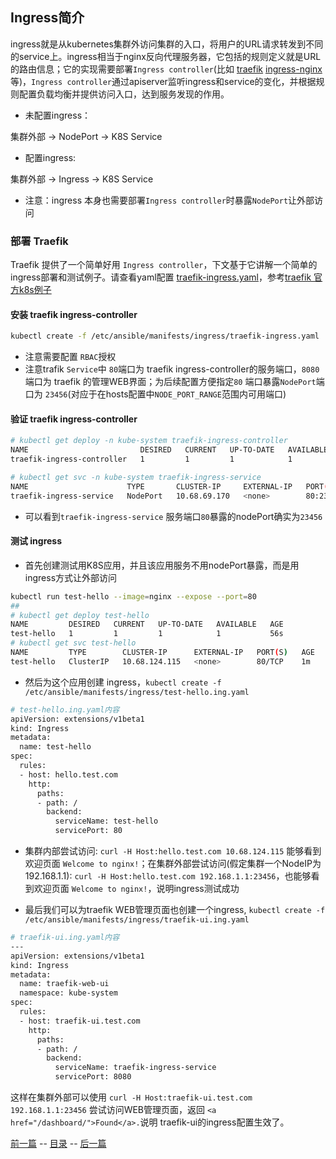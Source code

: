 ## Ingress简介

ingress就是从kubernetes集群外访问集群的入口，将用户的URL请求转发到不同的service上。ingress相当于nginx反向代理服务器，它包括的规则定义就是URL的路由信息；它的实现需要部署`Ingress controller`(比如 [traefik](https://github.com/containous/traefik) [ingress-nginx](https://github.com/kubernetes/ingress-nginx) 等)，`Ingress controller`通过apiserver监听ingress和service的变化，并根据规则配置负载均衡并提供访问入口，达到服务发现的作用。

+ 未配置ingress：

集群外部 -> NodePort -> K8S Service

+ 配置ingress:

集群外部 -> Ingress -> K8S Service

+ 注意：ingress 本身也需要部署`Ingress controller`时暴露`NodePort`让外部访问

### 部署 Traefik

Traefik 提供了一个简单好用 `Ingress controller`，下文基于它讲解一个简单的 ingress部署和测试例子。请查看yaml配置 [traefik-ingress.yaml](../../manifests/ingress/traefik-ingress.yaml)，参考[traefik 官方k8s例子](https://github.com/containous/traefik/tree/master/examples/k8s)

#### 安装 traefik ingress-controller

``` bash
kubectl create -f /etc/ansible/manifests/ingress/traefik-ingress.yaml
```
+ 注意需要配置 `RBAC`授权
+ 注意trafik `Service`中 `80`端口为 traefik ingress-controller的服务端口，`8080`端口为 traefik 的管理WEB界面；为后续配置方便指定`80` 端口暴露`NodePort`端口为 `23456`(对应于在hosts配置中`NODE_PORT_RANGE`范围内可用端口)

#### 验证 traefik ingress-controller

``` bash
# kubectl get deploy -n kube-system traefik-ingress-controller
NAME                         DESIRED   CURRENT   UP-TO-DATE   AVAILABLE   AGE
traefik-ingress-controller   1         1         1            1           4m

# kubectl get svc -n kube-system traefik-ingress-service
NAME                      TYPE       CLUSTER-IP     EXTERNAL-IP   PORT(S)                       AGE
traefik-ingress-service   NodePort   10.68.69.170   <none>        80:23456/TCP,8080:34815/TCP   4m
```
+ 可以看到`traefik-ingress-service` 服务端口`80`暴露的nodePort确实为`23456`

#### 测试 ingress

+ 首先创建测试用K8S应用，并且该应用服务不用nodePort暴露，而是用ingress方式让外部访问

``` bash
kubectl run test-hello --image=nginx --expose --port=80
##
# kubectl get deploy test-hello
NAME         DESIRED   CURRENT   UP-TO-DATE   AVAILABLE   AGE
test-hello   1         1         1            1           56s
# kubectl get svc test-hello
NAME         TYPE        CLUSTER-IP      EXTERNAL-IP   PORT(S)   AGE
test-hello   ClusterIP   10.68.124.115   <none>        80/TCP    1m
```
+ 然后为这个应用创建 ingress，`kubectl create -f /etc/ansible/manifests/ingress/test-hello.ing.yaml`

``` bash
# test-hello.ing.yaml内容
apiVersion: extensions/v1beta1
kind: Ingress
metadata:
  name: test-hello
spec:
  rules:
  - host: hello.test.com
    http:
      paths:
      - path: /
        backend:
          serviceName: test-hello
          servicePort: 80
```
+ 集群内部尝试访问: `curl -H Host:hello.test.com 10.68.124.115` 能够看到欢迎页面 `Welcome to nginx!`；在集群外部尝试访问(假定集群一个NodeIP为 192.168.1.1): `curl -H Host:hello.test.com 192.168.1.1:23456`，也能够看到欢迎页面 `Welcome to nginx!`，说明ingress测试成功

+ 最后我们可以为traefik WEB管理页面也创建一个ingress, `kubectl create -f /etc/ansible/manifests/ingress/traefik-ui.ing.yaml`

``` bash
# traefik-ui.ing.yaml内容
---
apiVersion: extensions/v1beta1
kind: Ingress
metadata:
  name: traefik-web-ui
  namespace: kube-system
spec:
  rules:
  - host: traefik-ui.test.com
    http:
      paths:
      - path: /
        backend:
          serviceName: traefik-ingress-service
          servicePort: 8080
```
这样在集群外部可以使用 `curl -H Host:traefik-ui.test.com 192.168.1.1:23456` 尝试访问WEB管理页面，返回 `<a href="/dashboard/">Found</a>.`说明 traefik-ui的ingress配置生效了。


[前一篇](heapster.md) -- [目录](index.md) -- [后一篇](efk.md)
